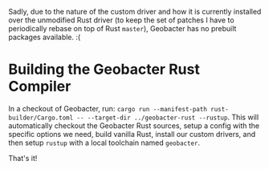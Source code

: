 
Sadly, due to the nature of the custom driver and how it is currently installed
over the unmodified Rust driver (to keep the set of patches I have to periodically
rebase on top of Rust `master`), Geobacter has no prebuilt packages available. :(

# Building the Geobacter Rust Compiler

In a checkout of Geobacter, run: 
`cargo run --manifest-path rust-builder/Cargo.toml -- --target-dir ../geobacter-rust --rustup`.
This will automatically checkout the Geobacter Rust sources, setup a config with the specific
options we need, build vanilla Rust, install our custom drivers, and then setup `rustup` with
a local toolchain named `geobacter`.

That's it!
